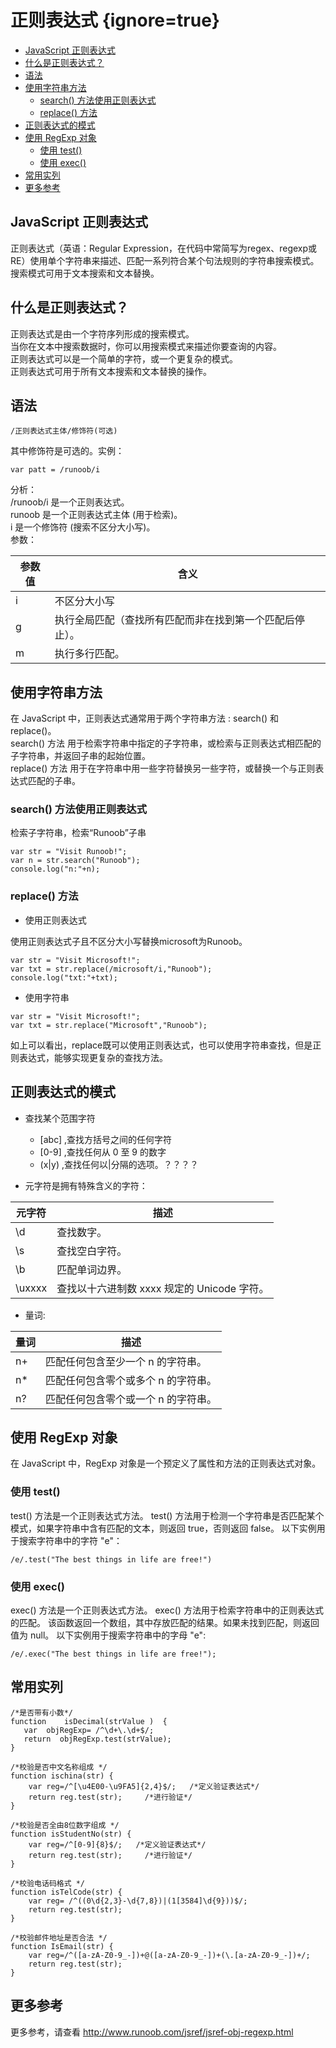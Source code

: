 # 正则表达式 {ignore=true}


<!-- @import "[TOC]" {cmd="toc" depthFrom=1 depthTo=6 orderedList=false} -->
<!-- code_chunk_output -->

* [JavaScript 正则表达式](#javascript-正则表达式)
* [什么是正则表达式？](#什么是正则表达式)
* [语法](#语法)
* [使用字符串方法](#使用字符串方法)
	* [search() 方法使用正则表达式](#search-方法使用正则表达式)
	* [replace() 方法](#replace-方法)
* [正则表达式的模式](#正则表达式的模式)
* [使用 RegExp 对象](#使用-regexp-对象)
	* [使用 test()](#使用-test)
	* [使用 exec()](#使用-exec)
* [常用实列](#常用实列)
* [更多参考](#更多参考)

<!-- /code_chunk_output -->

## JavaScript 正则表达式

正则表达式（英语：Regular Expression，在代码中常简写为regex、regexp或RE）使用单个字符串来描述、匹配一系列符合某个句法规则的字符串搜索模式。 
搜索模式可用于文本搜索和文本替换。

## 什么是正则表达式？

正则表达式是由一个字符序列形成的搜索模式。  
当你在文本中搜索数据时，你可以用搜索模式来描述你要查询的内容。  
正则表达式可以是一个简单的字符，或一个更复杂的模式。  
正则表达式可用于所有文本搜索和文本替换的操作。   

## 语法

```
/正则表达式主体/修饰符(可选)
```
其中修饰符是可选的。实例：
```
var patt = /runoob/i
```
分析：  
/runoob/i  是一个正则表达式。  
runoob  是一个正则表达式主体 (用于检索)。  
i  是一个修饰符 (搜索不区分大小写)。   
参数：  

| 参数值 | 含义                                                  |
|--------|-------------------------------------------------------|
| i      | 不区分大小写                                          |
| g      | 执行全局匹配（查找所有匹配而非在找到第一个匹配后停止）。 |
| m      | 执行多行匹配。                                         |

## 使用字符串方法

在 JavaScript 中，正则表达式通常用于两个字符串方法 : search() 和 replace()。  
search() 方法 用于检索字符串中指定的子字符串，或检索与正则表达式相匹配的子字符串，并返回子串的起始位置。  
replace() 方法 用于在字符串中用一些字符替换另一些字符，或替换一个与正则表达式匹配的子串。  

### search() 方法使用正则表达式

检索子字符串，检索“Runoob”子串
```
var str = "Visit Runoob!"; 
var n = str.search("Runoob");
console.log("n:"+n);
```

### replace() 方法

* 使用正则表达式

使用正则表达式子且不区分大小写替换microsoft为Runoob。
```
var str = "Visit Microsoft!"; 
var txt = str.replace(/microsoft/i,"Runoob");
console.log("txt:"+txt);
```

* 使用字符串

```
var str = "Visit Microsoft!"; 
var txt = str.replace("Microsoft","Runoob");
```
如上可以看出，replace既可以使用正则表达式，也可以使用字符串查找，但是正则表达式，能够实现更复杂的查找方法。

## 正则表达式的模式

* 查找某个范围字符
    * [abc] ,查找方括号之间的任何字符
    * [0-9] ,查找任何从 0 至 9 的数字
    * (x|y) ,查找任何以|分隔的选项。？？？？

* 元字符是拥有特殊含义的字符：

| 元字符  | 描述                                       |
|---------|--------------------------------------------|
| \\d     | 查找数字。                                  |
| \\s     | 查找空白字符。                              |
| \\b     | 匹配单词边界。                              |
| \\uxxxx | 查找以十六进制数 xxxx 规定的 Unicode 字符。 |

* 量词:

| 量词 | 描述                               |
|------|------------------------------------|
| n+   | 匹配任何包含至少一个 n 的字符串。   |
| n*   | 匹配任何包含零个或多个 n 的字符串。 |
| n?   | 匹配任何包含零个或一个 n 的字符串。 |


## 使用 RegExp 对象
在 JavaScript 中，RegExp 对象是一个预定义了属性和方法的正则表达式对象。

### 使用 test()

test() 方法是一个正则表达式方法。
test() 方法用于检测一个字符串是否匹配某个模式，如果字符串中含有匹配的文本，则返回 true，否则返回 false。
以下实例用于搜索字符串中的字符 "e"：
```
/e/.test("The best things in life are free!")
```

### 使用 exec()

exec() 方法是一个正则表达式方法。
exec() 方法用于检索字符串中的正则表达式的匹配。
该函数返回一个数组，其中存放匹配的结果。如果未找到匹配，则返回值为 null。
以下实例用于搜索字符串中的字母 "e":
```
/e/.exec("The best things in life are free!");
```


## 常用实列

```
/*是否带有小数*/
function    isDecimal(strValue )  {  
   var  objRegExp= /^\d+\.\d+$/;
   return  objRegExp.test(strValue);  
}  

/*校验是否中文名称组成 */
function ischina(str) {
    var reg=/^[\u4E00-\u9FA5]{2,4}$/;   /*定义验证表达式*/
    return reg.test(str);     /*进行验证*/
}

/*校验是否全由8位数字组成 */
function isStudentNo(str) {
    var reg=/^[0-9]{8}$/;   /*定义验证表达式*/
    return reg.test(str);     /*进行验证*/
}

/*校验电话码格式 */
function isTelCode(str) {
    var reg= /^((0\d{2,3}-\d{7,8})|(1[3584]\d{9}))$/;
    return reg.test(str);
}

/*校验邮件地址是否合法 */
function IsEmail(str) {
    var reg=/^([a-zA-Z0-9_-])+@([a-zA-Z0-9_-])+(\.[a-zA-Z0-9_-])+/;
    return reg.test(str);
}
```


## 更多参考

更多参考，请查看 http://www.runoob.com/jsref/jsref-obj-regexp.html
